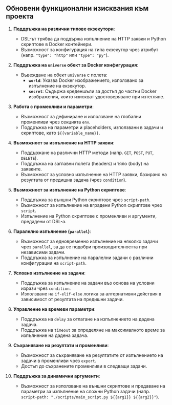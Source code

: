 ## Обновени функционални изисквания към проекта

1. **Поддръжка на различни типове екзекутори**:
   - DSL-ът трябва да поддържа изпълнение на HTTP заявки и Python скриптове в Docker контейнери.
   - Възможност за конфигурация на типа екзекутор чрез атрибут (напр. `"type": "http"` или `"type": "py"`).

2. **Поддръжка на `universe` обект за Docker конфигурация**:
   - Въвеждане на обект `universe` с полета:
     - **`world`**: Указва Docker изображението, използвано за изпълнение на екзекутор.
     - **`secret`**: Съдържа креденшъли за достъп до частни Docker изображения, които изискват удостоверяване при изтегляне.

3. **Работа с променливи и параметри**:
   - Възможност за дефиниране и използване на глобални променливи чрез секцията `env`.
   - Поддръжка на параметри и placeholders, използвани в задачи и скриптове, като `${{variable_name}}`.

4. **Възможност за изпълнение на HTTP заявки**:
   - Поддържане на различни HTTP методи (напр. `GET`, `POST`, `PUT`, `DELETE`).
   - Поддръжка на заглавни полета (headers) и тяло (body) на заявките.
   - Възможност за условно изпълнение на HTTP заявки, базирано на резултата от предишна задача (чрез `condition`).

5. **Възможност за изпълнение на Python скриптове**:
   - Поддръжка за външни Python скриптове чрез `script-path`.
   - Възможност за изпълнение на вградени Python скриптове чрез `script`.
   - Изпълнение на Python скриптове с променливи и аргументи, предадени от DSL-а.

6. **Паралелно изпълнение (`parallel`)**:
   - Възможност за едновременно изпълнение на няколко задачи чрез `parallel`, за да се подобри производителността при независими задачи.
   - Поддръжка за изпълнение на паралелни задачи с различни конфигурации на `script-path`.

7. **Условно изпълнение на задачи**:
   - Поддръжка за изпълнение на задачи въз основа на условни изрази чрез `condition`.
   - Използване на `if-elif-else` логика за алтернативни действия в зависимост от резултата на предишни задачи.

8. **Управление на времеви параметри**:
   - Поддръжка на `delay` за отлагане на изпълнението на дадена задача.
   - Поддръжка на `timeout` за определяне на максималното време за изпълнение на дадена задача.

9. **Съхраняване на резултати и променливи**:
    - Възможност за съхраняване на резултатите от изпълнението на задачи в променливи чрез `export`.
    - Достъп до съхранените променливи в следващи задачи.

10. **Поддръжка за динамични аргументи**:
    - Възможност за използване на външни скриптове и предаване на параметри за изпълнение на сложни Python задачи (напр. `script-path: "./scripts/main_script.py ${{arg1}} ${{arg2}}"`).

